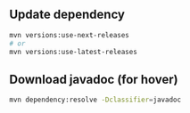 ## Update dependency
```sh
mvn versions:use-next-releases
# or
mvn versions:use-latest-releases
```

## Download javadoc (for hover)
```sh
mvn dependency:resolve -Dclassifier=javadoc
```